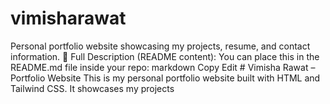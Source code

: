 # vimisharawat
Personal portfolio website showcasing my projects, resume, and contact information.  📄 Full Description (README content): You can place this in the README.md file inside your repo:  markdown Copy Edit # Vimisha Rawat – Portfolio Website  This is my personal portfolio website built with HTML and Tailwind CSS. It showcases my projects
